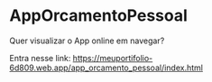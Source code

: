 # AppOrcamentoPessoal

Quer visualizar o App online em navegar? 

Entra nesse link: 
https://meuportifolio-6d809.web.app/app_orcamento_pessoal/index.html
